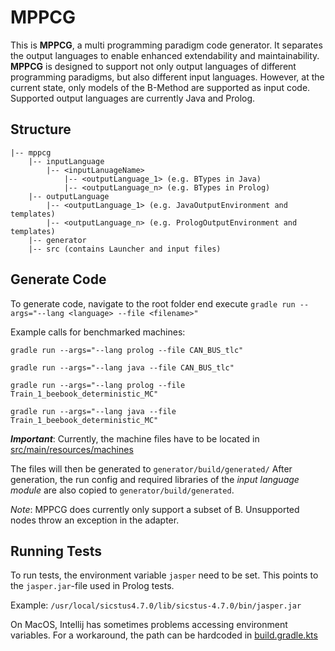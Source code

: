 # MPPCG

This is **MPPCG**, a multi programming paradigm code generator.
It separates the output languages to enable enhanced extendability and maintainability.
**MPPCG** is designed to support not only output languages of different programming paradigms,
but also different input languages.
However, at the current state, only models of the B-Method are supported as
input code.
Supported output languages are currently Java and Prolog.

## Structure
```
|-- mppcg
    |-- inputLanguage
        |-- <inputLanuageName>
            |-- <outputLanguage_1> (e.g. BTypes in Java)
            |-- <outputLanguage_n> (e.g. BTypes in Prolog)
    |-- outputLanguage
        |-- <outputLanguage_1> (e.g. JavaOutputEnvironment and templates)
        |-- <outputLanguage_n> (e.g. PrologOutputEnvironment and templates)
    |-- generator
    |-- src (contains Launcher and input files)
```

## Generate Code
To generate code, navigate to the root folder end execute
`gradle run --args="--lang <language> --file <filename>"`

Example calls for benchmarked machines:

`gradle run --args="--lang prolog --file CAN_BUS_tlc"`

`gradle run --args="--lang java --file CAN_BUS_tlc"`

`gradle run --args="--lang prolog --file Train_1_beebook_deterministic_MC"`

`gradle run --args="--lang java --file Train_1_beebook_deterministic_MC"`



***Important***: Currently, the machine files have to be located in [src/main/resources/machines](src/main/resources/machines)

The files will then be generated to `generator/build/generated/`
After generation, the run config and required libraries of the *input language module* are also copied to `generator/build/generated`.

*Note*: MPPCG does currently only support a subset of B. Unsupported nodes throw an exception in the adapter.

## Running Tests
To run tests, the environment variable `jasper` need to be set.
This points to the `jasper.jar`-file used in Prolog tests.

Example: `/usr/local/sicstus4.7.0/lib/sicstus-4.7.0/bin/jasper.jar`

On MacOS, Intellij has sometimes problems accessing environment variables.
For a workaround, the path can be hardcoded in [build.gradle.kts](build.gradle.kts)